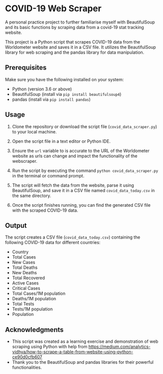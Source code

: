 # COVID-19 Web Scraper

A personal practice project to further familiarise myself with BeautifulSoup and its basic functions by scraping data from a covid-19 stat tracking website.

This project is a Python script that scrapes COVID-19 data from the Worldometer website and saves it in a CSV file. It utilizes the BeautifulSoup library for web scraping and the pandas library for data manipulation.

## Prerequisites

Make sure you have the following installed on your system:

- Python (version 3.6 or above)
- BeautifulSoup (install via `pip install beautifulsoup4`)
- pandas (install via `pip install pandas`)

## Usage

1. Clone the repository or download the script file (`covid_data_scraper.py`) to your local machine.

2. Open the script file in a text editor or Python IDE.

3. Ensure the `url` variable to is accurate to the URL of the Worldometer website as urls can change and impact the functionality of the webscraper.

4. Run the script by executing the command `python covid_data_scraper.py` in the terminal or command prompt.

5. The script will fetch the data from the website, parse it using BeautifulSoup, and save it in a CSV file named `covid_data_today.csv` in the same directory.

6. Once the script finishes running, you can find the generated CSV file with the scraped COVID-19 data.

## Output

The script creates a CSV file (`covid_data_today.csv`) containing the following COVID-19 data for different countries:

- Country
- Total Cases
- New Cases
- Total Deaths
- New Deaths
- Total Recovered
- Active Cases
- Critical Cases
- Total Cases/1M population
- Deaths/1M population
- Total Tests
- Tests/1M population
- Population

## Acknowledgments

- This script was created as a learning exercise and demonstration of web scraping using Python with help from https://medium.com/analytics-vidhya/how-to-scrape-a-table-from-website-using-python-ce90d0cfb607
- Thank you to the BeautifulSoup and pandas libraries for their powerful functionalities.
